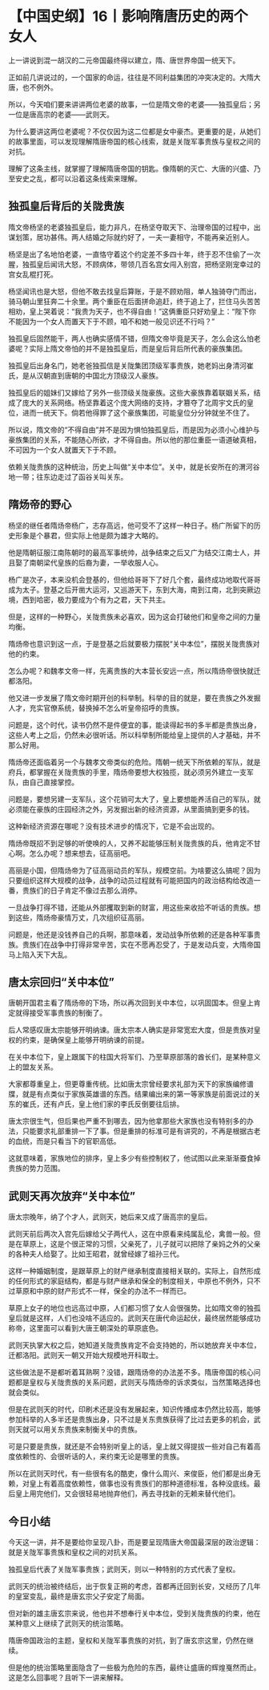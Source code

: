 # 【中国史纲】16丨影响隋唐历史的两个女人

上一讲说到混一胡汉的二元帝国最终得以建立，隋、唐世界帝国一统天下。

正如前几讲说过的，一个国家的命运，往往是不同利益集团的冲突决定的。大隋大唐，也不例外。

所以，今天咱们要来讲讲两位老婆的故事，一位是隋文帝的老婆——独孤皇后；另一位是唐高宗的老婆——武则天。

为什么要讲这两位老婆呢？不仅仅因为这二位都是女中豪杰。更重要的是，从她们的故事里面，可以发现理解隋唐帝国的核心线索，就是关陇军事贵族与皇权之间的对抗。

理解了这条主线，就掌握了理解隋唐帝国的钥匙。像隋朝的灭亡、大唐的兴盛、乃至安史之乱，都可以沿着这条线索来理解。

## **独孤皇后背后的关陇贵族**

隋文帝杨坚的老婆独孤皇后，能力非凡，在杨坚夺取天下、治理帝国的过程中，出谋划策，居功甚伟。两人结婚之际就约好了，一夫一妻相守，不能再亲近别人。

杨坚是出了名地怕老婆，一直恪守着这个约定差不多四十年，终于忍不住偷了一次腥，独孤皇后闻讯大怒，不顾病体，带领几百名宫女闯入别宫，把杨坚刚宠幸过的宫女乱棍打死。

杨坚闻讯也是大怒，但他不敢去找皇后算账，于是不顾劝阻，单人独骑夺门而出，骑马朝山里狂奔二十余里。两个重臣在后面拼命追赶，终于追上了，拦住马头苦苦相劝，皇上哭着说：“我贵为天子，也不得自由！”这俩重臣只好劝皇上：“陛下你不能因为一个女人而置天下于不顾，咱不和她一般见识还不行吗？”

独孤皇后固然能干，两人也确实感情不错，但隋文帝毕竟是天子，怎么会这么怕老婆呢？实际上隋文帝怕的并不是独孤皇后，而是皇后背后所代表的豪族集团。

独孤皇后出身名门，她老爸独孤信是关陇集团顶级军事贵族，她老妈出身清河崔氏，是从汉朝直到唐朝的中国北方顶级汉人豪族。

独孤皇后的姐妹们又嫁给了另外一些顶级关陇豪族。这些大豪族靠着联姻关系，结成了庞大的关系网络。杨坚靠着这个庞大网络的支持，才篡夺了北周宇文氏的皇位，进而一统天下。倘若他得罪了这个豪族集团，可能皇位分分钟就坐不住了。

所以说，隋文帝的“不得自由”并不是因为惧怕独孤皇后，而是因为必须小心维护与豪族集团的关系，不能随心所欲，才不得自由。所以他的那位重臣一语道破真相，不可因为一个女人就置天下于不顾。

依赖关陇贵族的这种统治，历史上叫做“关中本位”。关中，就是长安所在的渭河谷地一带；往东边走过了函谷关叫关东。

## **隋炀帝的野心**

杨坚的继任者隋炀帝杨广，志存高远，他可受不了这样一种日子。杨广所留下的历史形象是个暴君，但实际上他是颇为雄才大略的。

他是隋朝征服江南陈朝时的最高军事统帅，战争结束之后又广为结交江南士人，并且娶了南朝梁代皇族的后裔为妻，一举收服人心。

 杨广是次子，本来没机会登基的，但他给哥哥下了好几个套，最终成功地取代哥哥成为太子。登基之后开凿大运河，又巡游天下，东到大海，南到江南，北到突厥边境，西到哈密，极力要成为个有为之君，天下共主。

但是，这样的一种野心，关陇贵族未必喜欢，因为这会打破他们和皇帝之间的力量均衡。

隋炀帝也意识到这一点，于是登基之后就要极力摆脱“关中本位”，摆脱关陇贵族对他的约束。

怎么办呢？和魏孝文帝一样，先离贵族的大本营长安远一点，所以隋炀帝很快就迁都洛阳。

他又进一步发展了隋文帝时期开创的科举制。科举的目的就是，要在贵族之外发掘人才，充实官僚系统，替换掉不怎么听皇帝招呼的贵族。

问题是，这个时代，读书仍然不是件便宜的事，能读得起书的多半都是贵族出身，这些人考上之后，仍然未必很听话。所以科举制所能给皇上提供的人才基础，并不那么好用。

隋炀帝还面临着另一个与魏孝文帝类似的危险。隋朝一统天下所依赖的军队，就是府兵，都掌握在关陇贵族的手里，隋炀帝要想大权独揽，就必须另外建立一支军队，由自己直接掌控。

问题是，要想另建一支军队，这个花销可太大了，皇上要想能养活自己的军队，就必须能在豪族的庄园经济之外，另发掘出新的经济资源，从里面搞到更多的钱。

这种新经济资源在哪呢？没有技术进步的情况下，它是不会出现的。

隋炀帝既招不到足够的听使唤的人，又养不起能够压制关陇贵族的兵，他肯定不甘心啊。怎么办呢？想来想去，征高丽吧。

高丽是小国，但隋炀帝为了征高丽动员的军队，规模空前。为啥要这么搞呢？因为只要组织这样大规模的战争，战争的动员过程就有可能把国内的政治结构给改造一番，贵族们的日子肯定不像过去那么消停。

一旦战争打得不错，还能从外部攫取到新的财富，用这些来收拾不听话的贵族。想到这些，隋炀帝豪情万丈，几次组织征高丽。

问题是，他还是没钱养自己的兵啊，那意味着，发动战争所依赖的还是各种军事贵族。贵族们在战争中打得非常辛苦，实在不愿再忍受了，于是发动兵变，大隋帝国马上陷入天下大乱。

## **唐太宗回归“关中本位”**

唐朝开国君主看了隋炀帝的下场，所以再次回到关中本位，以巩固国本。但皇上肯定就得接受军事贵族的制衡了。

后人常感叹唐太宗能够开明纳谏。唐太宗本人确实是非常宽宏大度，但是贵族对皇权的约束，是确保皇上能够开明纳谏的前提。

在关中本位下，皇上跟属下的柱国大将军们、乃至草原部落的酋长们，是某种意义上的盟友关系。

大家都尊重皇上，但更尊重传统。比如唐太宗曾经要求礼部为天下的家族编修谱牒，就是有点类似于家族英雄谱的东西。结果编出来的第一等家族是前面说过的关东的崔氏，还有卢氏，皇上他们家的李氏反倒要往后排。

唐太宗很生气，但后果也严重不到哪去，因为他拿那些大家族也没有特别多的办法，只能要求礼部重排一下了事。但是重排的标准可是有讲究的，不再是根据古老的血统，而是只看当下的官职高低。

这就意味着，家族地位的排序，皇上多少有些控制权了，他试图以此来渐渐蚕食掉贵族的势力范围。

## **武则天再次放弃“关中本位”**

唐太宗晚年，纳了个才人，武则天，她后来又成了唐高宗的皇后。

武则天前后两次入宫先后嫁给父子两代人，这在中原看来纯属乱伦，禽兽一般。但是在草原上，这是个很正常的习惯，父亲死了，儿子就可以把除了亲妈之外的父亲的各种夫人给娶了。比如王昭君，就曾经嫁了祖孙三代。

这样一种婚姻制度，是跟草原上的财产继承制度直接相关联的。实际上，自然形成的任何形式的家庭结构，都是与财产继承和保全的制度相关，中原也不例外，只不过草原和中原的财产形式不一样，保全的办法不一样而已。

草原上女子的地位也远高过中原，人们都习惯了女人会很强势。比如隋文帝的独孤皇后就是这样，人们也没啥不适应的。武则天在唐代命运起伏，最终居然能够成功称帝，这里面可以看到大唐王朝深处的草原底色。

武则天执掌大权之后，她知道关陇贵族肯定不会支持她的，所以她放弃关中本位，迁都洛阳。武则天一朝又开始大规模地开科取士。

这些做法是不是都听着耳熟啊？没错，跟隋炀帝的办法差不多。隋唐帝国的核心问题都是皇权与关陇贵族的关系问题，武则天与隋炀帝的诉求类似，当然策略选择也就会类似。

但是在武则天的时代，印刷术还是没有发展起来，知识传播成本仍然比较高，能够参加科举的人多半还是贵族出身，只不过是关东贵族获得了比过去更多的机会，武则天就可以用关东贵族来制衡关中的贵族。

可是只要是贵族，就还是不会特别听皇上的话，皇上就又得提拔一些对自己有着高度依赖性的、会很听话的人，来约束无论是哪里的贵族。

所以在武则天时代，有一些很有名的酷吏，像什么周兴、来俊臣，他们都是出身无赖，对皇上有着高度依赖性，做事也没有贵族们的那种道德标准，各种没底线。最后皇上用完他们，又会很轻易地抛弃他们，再去寻找新的无赖来替代他们。

## 今日小结

今天这一讲，并不是要给你呈现八卦，而是要呈现隋唐大帝国最深层的政治逻辑：就是关陇军事贵族和皇权之间的对抗关系。

独孤皇后代表了关陇军事贵族；武则天，则以一种特别的方式代表了皇权。

武则天的统治被终结后，出于恢复正朔的考虑，首都再迁回到长安，又经历了几年的皇室变乱，最终是唐玄宗父子安定了局面。

但对新的雄主唐玄宗来说，他也并不想奉行关中本位，受到关陇贵族的约束，他在某种意义上继续了武则天的统治策略。

隋唐帝国政治的主题，皇权和关陇军事贵族的对抗，到了唐玄宗这里，仍然在继续。

但是他的统治策略里面隐含了一些极为危险的东西，最终让盛唐的辉煌戛然而止。这是怎么回事呢？且听下一讲来解释。